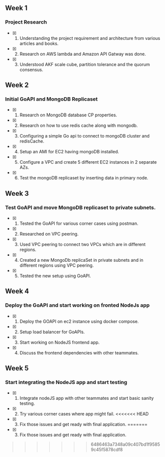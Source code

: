 ## Week 1
### Project Research
- [x] 1. Understanding the project requirement and architecture from various articles and books.
- [x] 2. Research on AWS lambda and Amazon API Gatway was done.
- [X] 3. Understood AKF scale cube, partition tolerance and the quorum consensus.

## Week 2
### Initial GoAPI and MongoDB Replicaset
- [x] 1. Research on MongoDB database CP properties.
- [x] 2. Research on how to use redis cache along with mongodb.
- [X] 3. Configuring a simple Go api to connect to mongoDB cluster and redisCache.
- [X] 4. Setup an AMI for EC2 having mongoDB installed.
- [X] 5. Configure a VPC and create 5 different EC2 instances in 2 separate AZs.
- [X] 6. Test the mongoDB replicaset by inserting data in primary node.

## Week 3
### Test GoAPI and move MongoDB replicaset to private subnets.
- [x] 1. Tested the GoAPI for various corner cases using postman.
- [x] 2. Researched on VPC peering.
- [x] 3. Used VPC peering to connect two VPCs which are in different regions.
- [x] 4. Created a new MongoDb replicaSet in private subnets and in different regions using VPC peering.
- [x] 5. Tested the new setup using GoAPI.

## Week 4
### Deploy the GoAPI and start working on fronted NodeJs app
- [x] 1. Deploy the GOAPI on ec2 instance using docker compose.
- [x] 2. Setup load balancer for GoAPIs.
- [x] 3. Start working on NodeJS frontend app.
- [x] 4. Discuss the frontend dependencies with other teammates.

## Week 5
### Start integrating the NodeJS app and start testing
- [x] 1. Integrate nodeJS app with other teammates and start basic sanity testing.
- [x] 2. Try various corner cases where app might fail.
<<<<<<< HEAD
- [x] 3. Fix those issues and get ready with final application.
=======
- [x] 3. Fix those issues and get ready with final application. 
>>>>>>> 6486463a7348a09c407bd1f95859c45f5878cdf8
